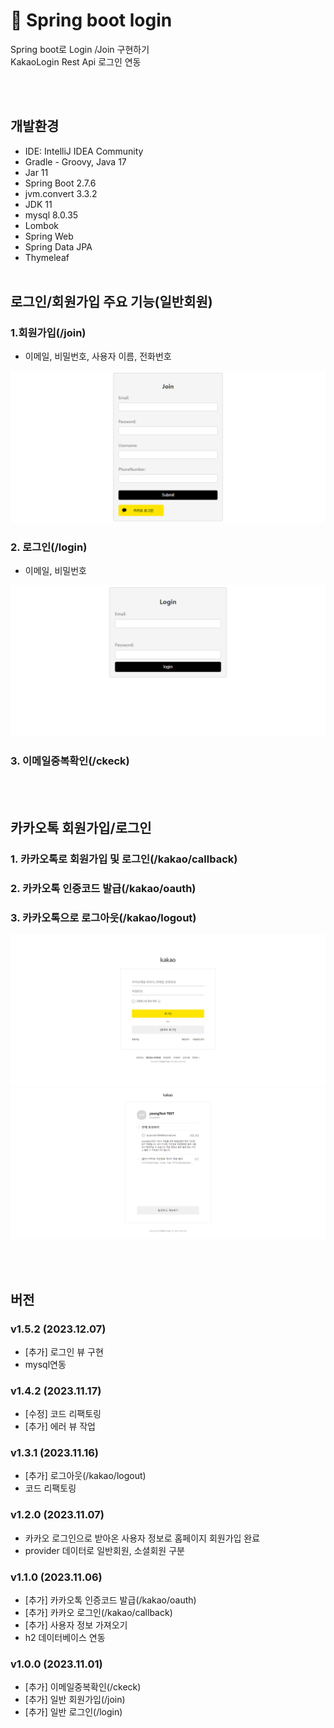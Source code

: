 # 🌱 Spring boot login
Spring boot로 Login /Join 구현하기<br>
KakaoLogin Rest Api 로그인 연동

<br><br>
## 개발환경
- IDE: IntelliJ IDEA Community
- Gradle - Groovy, Java 17
- Jar 11
- Spring Boot 2.7.6
- jvm.convert 3.3.2
- JDK 11
- mysql 8.0.35
- Lombok
- Spring Web
- Spring Data JPA
- Thymeleaf
<br><br>

## 로그인/회원가입 주요 기능(일반회원)

### 1.회원가입(/join)
  - 이메일, 비밀번호, 사용자 이름, 전화번호

<img src="./Image/join.jpg" alt="회원가입">

### 2. 로그인(/login)
  - 이메일, 비밀번호

<img src="./Image/login.jpg" alt="로그인">

### 3. 이메일중복확인(/ckeck)
<br><br>

## 카카오톡 회원가입/로그인

### 1. 카카오톡로 회원가입 및 로그인(/kakao/callback)

### 2. 카카오톡 인증코드 발급(/kakao/oauth)

### 3. 카카오톡으로 로그아웃(/kakao/logout)

<img src="./Image/kakao1.png" alt="카카오">

<img src="./Image/kakao2.png" alt="카카오">

<br><br>
## 버전

### v1.5.2 (2023.12.07)
- [추가] 로그인 뷰 구현
- mysql연동

### v1.4.2 (2023.11.17)
- [수정] 코드 리팩토링
- [추가] 에러 뷰 작업

### v1.3.1 (2023.11.16)
- [추가] 로그아웃(/kakao/logout)
- 코드 리팩토링

### v1.2.0 (2023.11.07)
- 카카오 로그인으로 받아온 사용자 정보로 홈페이지 회원가입 완료
- provider 데이터로 일반회원, 소셜회원 구분

### v1.1.0 (2023.11.06)
- [추가] 카카오톡 인증코드 발급(/kakao/oauth)
- [추가] 카카오 로그인(/kakao/callback)
- [추가] 사용자 정보 가져오기
- h2 데이터베이스 연동

### v1.0.0 (2023.11.01)
- [추가] 이메일중복확인(/ckeck)
- [추가] 일반 회원가입(/join)
- [추가] 일반 로그인(/login)
